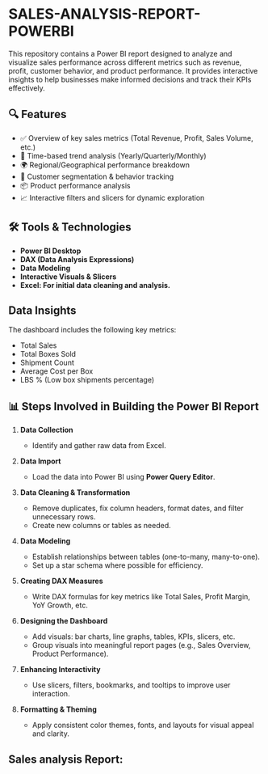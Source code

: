 # SALES-ANALYSIS-REPORT-POWERBI

This repository contains a Power BI report designed to analyze and visualize sales performance across different metrics such as revenue, profit, customer behavior, and product performance. It provides interactive insights to help businesses make informed decisions and track their KPIs effectively.

## 🔍 Features

- ✅ Overview of key sales metrics (Total Revenue, Profit, Sales Volume, etc.)
- 📆 Time-based trend analysis (Yearly/Quarterly/Monthly)
- 🌍 Regional/Geographical performance breakdown
- 🧍 Customer segmentation & behavior tracking
- 📦 Product performance analysis
- 📈 Interactive filters and slicers for dynamic exploration

## 🛠️ Tools & Technologies

- **Power BI Desktop**
- **DAX (Data Analysis Expressions)**
- **Data Modeling**
- **Interactive Visuals & Slicers**
- **Excel: For initial data cleaning and analysis.**

## Data Insights
The dashboard includes the following key metrics:

- Total Sales
- Total Boxes Sold
- Shipment Count
- Average Cost per Box
- LBS % (Low box shipments percentage)

## 📊 Steps Involved in Building the Power BI Report

1. **Data Collection**
   - Identify and gather raw data from Excel.
     
2. **Data Import**
   - Load the data into Power BI using **Power Query Editor**.

3. **Data Cleaning & Transformation**
   - Remove duplicates, fix column headers, format dates, and filter unnecessary rows.
   - Create new columns or tables as needed.

4. **Data Modeling**
   - Establish relationships between tables (one-to-many, many-to-one).
   - Set up a star schema where possible for efficiency.

5. **Creating DAX Measures**
   - Write DAX formulas for key metrics like Total Sales, Profit Margin, YoY Growth, etc.

6. **Designing the Dashboard**
   - Add visuals: bar charts, line graphs, tables, KPIs, slicers, etc.
   - Group visuals into meaningful report pages (e.g., Sales Overview, Product Performance).

7. **Enhancing Interactivity**
   - Use slicers, filters, bookmarks, and tooltips to improve user interaction.

8. **Formatting & Theming**
   - Apply consistent color themes, fonts, and layouts for visual appeal and clarity.

## Sales analysis Report:





  
  
